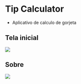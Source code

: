 # Tip Calculator

- Aplicativo de calculo de gorjeta

## Tela inicial

<image src="img/inicio.png">

## Sobre

<image src="img/sobre.png">